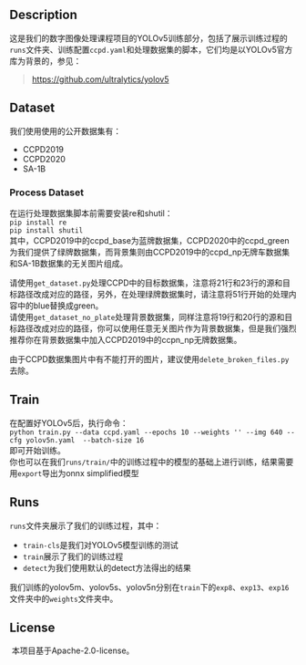 ## Description
这是我们的数字图像处理课程项目的YOLOv5训练部分，包括了展示训练过程的`runs`文件夹、训练配置`ccpd.yaml`和处理数据集的脚本，它们均是以YOLOv5官方库为背景的，参见：  
> https://github.com/ultralytics/yolov5

## Dataset
我们使用使用的公开数据集有：
- CCPD2019
- CCPD2020
- SA-1B

### Process Dataset
在运行处理数据集脚本前需要安装re和shutil：  
`pip install re`  
`pip install shutil`  
其中，CCPD2019中的ccpd_base为蓝牌数据集，CCPD2020中的ccpd_green为我们提供了绿牌数据集，而背景集则由CCPD2019中的ccpd_np无牌车数据集和SA-1B数据集的无关图片组成。

请使用`get_dataset.py`处理CCPD中的目标数据集，注意将21行和23行的源和目标路径改成对应的路径，另外，在处理绿牌数据集时，请注意将51行开始的处理内容中的blue替换成green。  
请使用`get_dataset_no_plate`处理背景数据集，同样注意将19行和20行的源和目标路径改成对应的路径，你可以使用任意无关图片作为背景数据集，但是我们强烈推荐你在背景数据集中加入CCPD2019中的ccpn_np无牌数据集。

由于CCPD数据集图片中有不能打开的图片，建议使用`delete_broken_files.py`去除。

## Train
在配置好YOLOv5后，执行命令：  
`python train.py --data ccpd.yaml --epochs 10 --weights '' --img 640 --cfg yolov5n.yaml  --batch-size 16`  
即可开始训练。  
你也可以在我们`runs/train/`中的训练过程中的模型的基础上进行训练，结果需要用`export`导出为onnx simplified模型

## Runs
`runs`文件夹展示了我们的训练过程，其中： 

- `train-cls`是我们对YOLOv5模型训练的测试  
- `train`展示了我们的训练过程  
- `detect`为我们使用默认的detect方法得出的结果  

我们训练的yolov5m、yolov5s、yolov5n分别在`train`下的`exp8`、`exp13`、`exp16`文件夹中的`weights`文件夹中。

## License
​ 本项目基于Apache-2.0-license。

